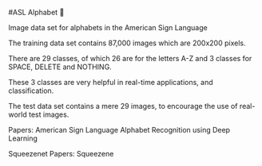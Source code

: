 #ASL Alphabet 🔣

Image data set for alphabets in the American Sign Language

The training data set contains 87,000 images which are 200x200 pixels.

There are 29 classes, of which 26 are for the letters A-Z and 3 classes for SPACE, DELETE and NOTHING.

These 3 classes are very helpful in real-time applications, and classification.

The test data set contains a mere 29 images, to encourage the use of real-world test images.

Papers: American Sign Language Alphabet Recognition using Deep Learning

Squeezenet Papers: Squeezene

